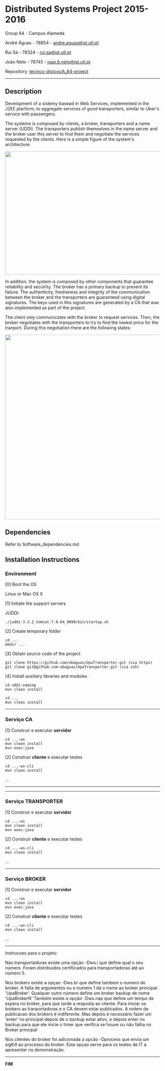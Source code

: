# Distributed Systems Project 2015-2016 #

Group 64 - Campus Alameda

André Águas - 78854 - andre.aguas@ist.utl.pt

Rui Sá - 78324 - rui.sa@ist.utl.pt

João Neto - 78745 - joao.b.neto@ist.utl.pt


Repository:
[tecnico-distsys/A_64-project](https://github.com/tecnico-distsys/A_64-project/)

-------------------------------------------------------------------------------
## Description

Development of a sistemy basead in Web Services, implemented in the J2EE plarform, to aggregate services of good transporters, similar to Uber's service with passengers.

The systems is composed by clients, a broker, transporters and a name server (UDDI). The transporters publish themselves in the name server and the broker user this server to find them and negotiate the services requested by the clients.
Here is a simple figure of the system's architecture: 

<img src="https://github.com/abaguas/UpaTransporter/blob/master/images/architecture.png" width ="800" height="400">


In addition, the system is composed by other components that guarantee reliability and secuirity. The broker has a primary backup to prevent its failure. The authenticity, fresheness and integrity of the communication between the broker and the transporters are guaranteed using digital signatures. The keys used in this signatures are generated by a CA that was also implemented as part of the project.


The client only communicates with the broker to request services. Then, the broker negotiates with the transporters to try to find the lowest price for the tranport. During this negotiation there are the following states:


<img src="https://github.com/abaguas/UpaTransporter/blob/master/images/states.png" width ="600" height="600"> 

## Dependencies

Refer to Software_dependencies.md

## Installation Instructions


### Environment

[0] Boot the OS

Linux or Mac OS X


[1] Initiate the support servers

JUDDI:
```
./juddi-3.3.2_tomcat-7.0.64_9090/bin/startup.sh
```


[2] Create temporary folder

```
cd ...
mkdir ...
```


[3] Obtain source code of the project

```
git clone https://github.com/abaguas/UpaTransporter.git (via https) 
git clone git@github.com:abaguas/UpaTransporter.git (via ssh)
```



[4] Install auxiliary libraries and modules

```
cd uddi-naming
mvn clean install
```

```
cd ...
mvn clean install
```

-------------------------------------------------------------------------------

### Serviço CA

[1] Construir e executar **servidor**

```
cd ...-ws
mvn clean install
mvn exec:java
```

[2] Construir **cliente** e executar testes

```
cd ...-ws-cli
mvn clean install
```

...


-------------------------------------------------------------------------------


-------------------------------------------------------------------------------

### Serviço TRANSPORTER

[1] Construir e executar **servidor**

```
cd ...-ws
mvn clean install
mvn exec:java
```

[2] Construir **cliente** e executar testes

```
cd ...-ws-cli
mvn clean install
```

...


-------------------------------------------------------------------------------

### Serviço BROKER

[1] Construir e executar **servidor**

```
cd ...-ws
mvn clean install
mvn exec:java
```


[2] Construir **cliente** e executar testes

```
cd ...-ws-cli
mvn clean install
```

...

-------------------------------------------------------------------------------
Instrucoes para o projeto:

Nas transportadoras existe uma opção -Dws.i que define qual o seu número.
Foram distribuidos certificados para transportadoras até ao número 5.

Nos brokers existe a opçao -Dws.br que define tambem o numero do broker. A falta de argumentos ou o numero 1 dá o nome ao broker principal: 'UpaBroker'. Qualquer outro número define um broker backup de nome 'UpaBrokerN'
Também existe a opção -Dws.nap que define um tempo de espera no broker, para que tarde a resposta ao cliente.
Para iniciar os brokers as tranportadoras e o CA devem estar publicados. A ordem de publicacao dos brokers é indiferente. Mas depois é necessário fazer um 'enter' no principal depois de o backup estar ativo, e depois enter no backup para que ele inicie o timer que verifica se houve ou não falha no Broker principal


Nos clientes do broker foi adicionada a opcão -Dprocess que envia um sigKill ao processo do broker. Esta opçao serve para os testes de IT a apresentar na demonstração.

-------------------------------------------------------------------------------
**FIM**
